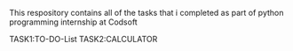 This respository contains all of the tasks that i completed as part of python programming internship at Codsoft

TASK1:TO-DO-List
TASK2:CALCULATOR
